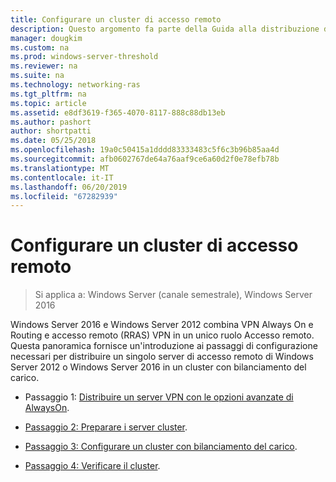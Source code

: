 ```yaml
---
title: Configurare un cluster di accesso remoto
description: Questo argomento fa parte della Guida alla distribuzione di accesso remoto in un Cluster in Windows Server 2016.
manager: dougkim
ms.custom: na
ms.prod: windows-server-threshold
ms.reviewer: na
ms.suite: na
ms.technology: networking-ras
ms.tgt_pltfrm: na
ms.topic: article
ms.assetid: e8df3619-f365-4070-8117-888c88db13eb
ms.author: pashort
author: shortpatti
ms.date: 05/25/2018
ms.openlocfilehash: 19a0c50415a1dddd83333483c5f6c3b96b85aa4d
ms.sourcegitcommit: afb0602767de64a76aaf9ce6a60d2f0e78efb78b
ms.translationtype: MT
ms.contentlocale: it-IT
ms.lasthandoff: 06/20/2019
ms.locfileid: "67282939"
---
```

# <a name="configure-a-remote-access-cluster"></a>Configurare un cluster di accesso remoto

>Si applica a: Windows Server (canale semestrale), Windows Server 2016

 Windows Server 2016 e Windows Server 2012 combina VPN Always On e Routing e accesso remoto (RRAS) VPN in un unico ruolo Accesso remoto. Questa panoramica fornisce un'introduzione ai passaggi di configurazione necessari per distribuire un singolo server di accesso remoto di Windows Server 2012 o Windows Server 2016 in un cluster con bilanciamento del carico.
  
-  Passaggio 1: [Distribuire un server VPN con le opzioni avanzate di AlwaysOn](../../../vpn/always-on-vpn/deploy/always-on-vpn-adv-options.md).
  
-   [Passaggio 2: Preparare i server cluster](Step-2-Prepare-Cluster-Servers.md).  
  
-   [Passaggio 3: Configurare un cluster con bilanciamento del carico](Step-3-Configure-a-Load-Balanced-Cluster.md).  
  
-   [Passaggio 4: Verificare il cluster](Step-4-Verify-the-Cluster.md).  
  


